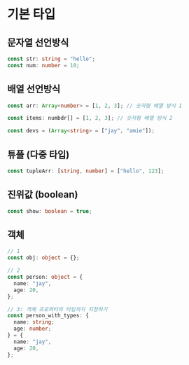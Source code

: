 # 기본 타입

## 문자열 선언방식

```ts
const str: string = "hello";
const num: number = 10;
```

## 배열 선언방식

```ts
const arr: Array<number> = [1, 2, 3]; // 숫자형 배열 방식 1

const items: numbdr[] = [1, 2, 3]; // 숫자형 배열 방식 2

const devs = (Array<string> = ["jay", "amie"]);
```

## 튜플 (다중 타입)

```ts
const tupleArr: [string, number] = ["hello", 123];
```

## 진위값 (boolean)

```ts
const show: boolean = true;
```

## 객체

```ts
// 1
const obj: object = {};

// 2
const person: object = {
  name: "jay",
  age: 20,
};

// 3: 객체 프로퍼티의 타입까지 지정하기
const person_with_types: {
  name: string;
  age: number;
} = {
  name: "jay",
  age: 20,
};
```
